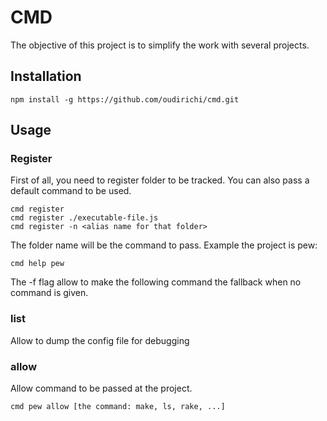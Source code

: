 # CMD
The objective of this project is to simplify the work with several projects.

## Installation
```
npm install -g https://github.com/oudirichi/cmd.git
```

## Usage
### Register
First of all, you need to register folder to be tracked. You can also pass a default command to be used.

```
cmd register
cmd register ./executable-file.js
cmd register -n <alias name for that folder>
```

The folder name will be the command to pass. Example the project is pew:
```
cmd help pew
```

The -f flag allow to make the following command the fallback when no command is given.
### list
Allow to dump the config file for debugging

### allow
Allow command to be passed at the project.
```
cmd pew allow [the command: make, ls, rake, ...]
```
